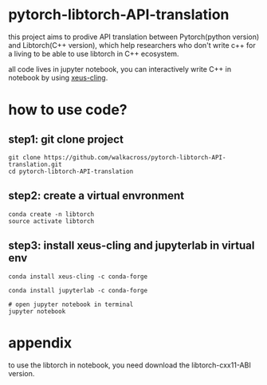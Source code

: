 # pytorch-libtorch-API-translation

this project aims to prodive API translation between Pytorch(python version) and Libtorch(C++ version), which help researchers who don't write c++ for a living to be able to use libtorch in C++ ecosystem.

all code lives in jupyter notebook, you can interactively write C++ in notebook by using [xeus-cling](https://github.com/jupyter-xeus/xeus-cling).


# how to use code?

## step1: git clone project
~~~
git clone https://github.com/walkacross/pytorch-libtorch-API-translation.git
cd pytorch-libtorch-API-translation
~~~


## step2: create a virtual envronment
~~~
conda create -n libtorch
source activate libtorch
~~~

## step3: install xeus-cling and jupyterlab in virtual env
~~~
conda install xeus-cling -c conda-forge

conda install jupyterlab -c conda-forge

# open jupyter notebook in terminal
jupyter notebook
~~~

# appendix
to use the libtorch in notebook, you need download the libtorch-cxx11-ABI version.
